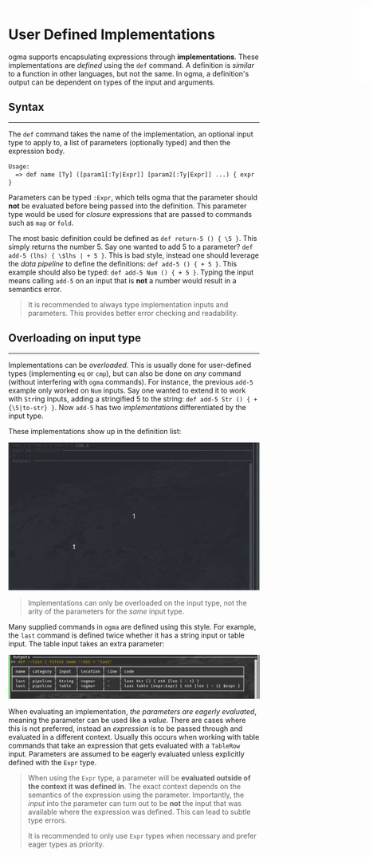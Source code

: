 <iframe src="/.ibox.html?raw=true" style="border:none; position:fixed; width:40px; right:0; z-index=999;"></iframe>

# User Defined Implementations

ogma supports encapsulating expressions through **implementations**. These implementations are
_defined_ using the `def` command. A definition is _similar_ to a function in other languages, but
not the same. In ogma, a definition's output can be dependent on types of the input and arguments.

## Syntax
---
The `def` command takes the name of the implementation, an optional
input type to apply to, a list of parameters (optionally typed) and then the expression body.
```plaintext
Usage:
  => def name [Ty] ([param1[:Ty|Expr]] [param2[:Ty|Expr]] ...) { expr }
```

Parameters can be typed `:Expr`, which tells ogma that the parameter should **not** be evaluated
before being passed into the definition. This parameter type would be used for _closure_
expressions that are passed to commands such as `map` or `fold`.

The most basic definition could be defined as `def return-5 () { \5 }`. This simply returns the
number 5. Say one wanted to add 5 to a parameter? `def add-5 (lhs) { \$lhs | + 5 }`. This is bad
style, instead one should leverage the _data pipeline_ to define the definitions: `def add-5 () { +
5 }`. This example should also be typed: `def add-5 Num () { + 5 }`. Typing the input means calling
`add-5` on an input that is **not** a number would result in a semantics error.

> It is recommended to always type implementation inputs and parameters. This provides better error
> checking and readability.

## Overloading on input type
---
Implementations can be _overloaded_. This is usually done for user-defined types (implementing
`eq` or `cmp`), but can also be done on _any_ command (without interfering with `ogma` commands).
For instance, the previous `add-5` example only worked on `Num` inputs. Say one wanted to extend it
to work with `Str`ing inputs, adding a stringified 5 to the string: `def add-5 Str () { + {\5|to-str} }`.
Now `add-5` has two _implementations_ differentiated by the input type.

These implementations show up in the definition list:

![](../assets/usr-def.impls.gif?raw=true)

> Implementations can only be overloaded on the input type, not the arity of the parameters for the
> _same_ input type.


Many supplied commands in `ogma` are defined using this style. For example, the `last` command is
defined twice whether it has a string input or table input. The table input takes an extra
parameter:

![](../assets/usr-def.impls2.png?raw=true)

When evaluating an implementation, _the parameters are eagerly evaluated_, meaning the parameter
can be used like a _value_. There are cases where this is not preferred, instead an _expression_ is
to be passed through and evaluated in a different context. Usually this occurs when working with
table commands that take an expression that gets evaluated with a `TableRow` input. Parameters are
assumed to be eagerly evaluated unless explicitly defined with the `Expr` type.

> When using the `Expr` type, a parameter will be **evaluated outside of the context it was defined
> in**. The exact context depends on the semantics of the expression using the parameter.
> Importantly, the _input_ into the parameter can turn out to be **not** the input that was
> available where the expression was defined. This can lead to subtle type errors.
>
> It is recommended to only use `Expr` types when necessary and prefer eager types as priority.

